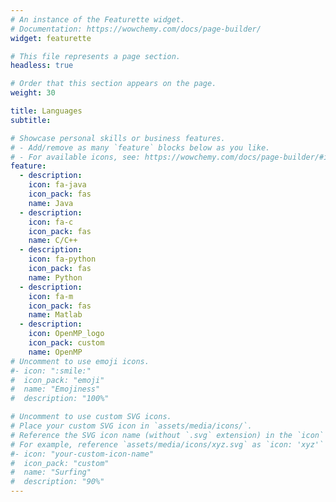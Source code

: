 ```yaml
---
# An instance of the Featurette widget.
# Documentation: https://wowchemy.com/docs/page-builder/
widget: featurette

# This file represents a page section.
headless: true

# Order that this section appears on the page.
weight: 30

title: Languages
subtitle:

# Showcase personal skills or business features.
# - Add/remove as many `feature` blocks below as you like.
# - For available icons, see: https://wowchemy.com/docs/page-builder/#icons
feature:
  - description: 
    icon: fa-java
    icon_pack: fas
    name: Java
  - description: 
    icon: fa-c
    icon_pack: fas
    name: C/C++
  - description: 
    icon: fa-python
    icon_pack: fas
    name: Python
  - description: 
    icon: fa-m
    icon_pack: fas
    name: Matlab
  - description: 
    icon: OpenMP_logo
    icon_pack: custom
    name: OpenMP
# Uncomment to use emoji icons.
#- icon: ":smile:"
#  icon_pack: "emoji"
#  name: "Emojiness"
#  description: "100%"

# Uncomment to use custom SVG icons.
# Place your custom SVG icon in `assets/media/icons/`.
# Reference the SVG icon name (without `.svg` extension) in the `icon` field.
# For example, reference `assets/media/icons/xyz.svg` as `icon: 'xyz'`
#- icon: "your-custom-icon-name"
#  icon_pack: "custom"
#  name: "Surfing"
#  description: "90%"
---
```


